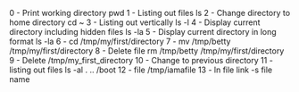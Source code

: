 0 - Print working directory pwd
1 - Listing out files ls
2 - Change directory to home directory cd ~
3 - Listing out vertically ls -l
4 - Display current directory including hidden files ls -la
5 - Display current directory in long format ls -la
6 - cd /tmp/my/first/directory
7 - mv /tmp/betty /tmp/my/first/directory
8 - Delete file rm /tmp/betty /tmp/my/first/directory
9 - Delete /tmp/my_first_directory
10 - Change to previous directory
11 - listing out files ls -al . .. /boot
12 - file /tmp/iamafile
13 - ln file link -s file name
